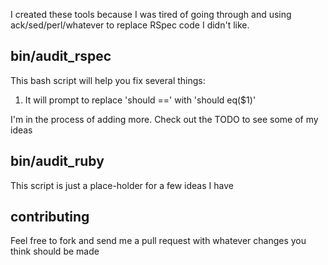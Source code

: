 I created these tools because I was tired of going through and using ack/sed/perl/whatever to replace RSpec code I didn't like.  
## bin/audit_rspec
This bash script will help you fix several things:  
  1. It will prompt to replace 'should ==' with 'should eq($1)'


I'm in the process of adding more. Check out the TODO to see some of my ideas  

## bin/audit_ruby
This script is just a place-holder for a few ideas I have



## contributing
Feel free to fork and send me a pull request with whatever changes you think should be made
